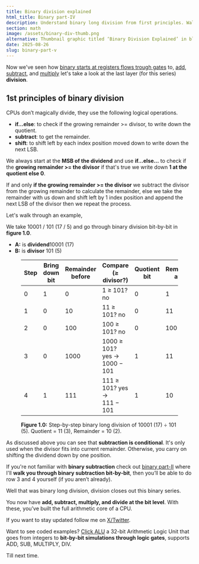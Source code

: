 ```yaml
---
title: Binary division explained
html_title: Binary part-IV
description: Understand binary long division from first principles. Walk through bit-by-bit division with clear tables, logic, and CPU perspective.
section: math
image: /assets/binary-div-thumb.png
alternative: Thumbnail graphic titled ‘Binary Division Explained’ in black, white. It shows the binary division example 10001 ÷ 101 = 11 remainder 10.
date: 2025-08-26
slug: binary-part-v
---
```


Now we've seen how [binary starts at registers flows trough gates](https://lmpkessels.com/content/2025/2025-06/binary-part-i) to, [add](https://lmpkessels.com/content/2025/2025-07/binary-part-ii), [subtract](https://lmpkessels.com/content/2025/2025-08/binary-part-iii), and [multiply](https://lmpkessels.com/content/2025/2025-08/binary-part-iv) let's take a look at the last layer (for this series) **division**.

## 1st principles of binary division

CPUs don’t magically divide, they use the following logical operations.

<ul class="post-ul">
  <li><b>if...else</b>: to check if the growing remainder >= divisor, to write down the quotient.</li>
  <li><b>subtract</b>: to get the remainder.</li>
  <li><b>shift</b>: to shift left by each index position moved down to write down the next LSB.</li>
</ul>

We always start at the **MSB of the dividend** and use **if...else...** to check if the **growing remainder >= the divisor** if that's true we write down **1 at the quotient else 0**.

If and only **if the growing remainder >= the divisor** we subtract the divisor from the growing remainder to calculate the remainder, else we take the remainder with us down and shift left by 1 index position and append the next LSB of the divisor then we repeat the process.

Let's walk through an example,

We take 10001 / 101 (17 / 5) and go through binary division bit-by-bit in **figure 1.0**.

<ul class="post-ul">
  <li><b>A:</b> is <b>dividend</b>10001 (17)</li>
  <li><b>B:</b> is <b>divisor</b> 101 (5)</li>
</ul>

<figure>
  <table>
    <thead>
      <tr>
        <th>Step</th>
        <th>Bring down bit</th>
        <th>Remainder before</th>
        <th>Compare (≥ divisor?)</th>
        <th>Quotient bit</th>
        <th>Remainder after</th>
      </tr>
    </thead>
    <tbody>
      <tr><td>0</td><td>1</td><td>0</td><td>1 ≥ 101? </br> no</td><td>0</td><td>1</td></tr>
      <tr><td>1</td><td>0</td><td>10</td><td>11 ≥ 101? no</td><td>0</td><td>11</td></tr>
      <tr><td>2</td><td>0</td><td>100</td><td>100 ≥ 101? no</td><td>0</td><td>100</td></tr>
      <tr><td>3</td><td>0</td><td>1000</td><td>1000 ≥ 101? </br> yes → 1000 − 101</td><td>1</td><td>11</td></tr>
      <tr><td>4</td><td>1</td><td>111</td><td>111 ≥ 101? yes → </br> 111 − 101</td><td>1</td><td>10</td></tr>
    </tbody>
  </table>
  <figcaption><b>Figure 1.0:</b> Step-by-step binary long division of 10001 (17) ÷ 101 (5). Quotient = 11 (3), Remainder = 10 (2).</figcaption>
</figure>

As discussed above you can see that **subtraction is conditional**. It's only used when the divisor fits into current remainder. Otherwise, you carry on shifting the dividend down by one position.

If you're not familiar with **binary subtraction** check out [binary part-II](https://lmpkessels.com/content/2025/2025-08/binary-part-ii) where I'll **walk you through binary subtraction bit-by-bit**, then you’ll be able to do row 3 and 4 yourself (if you aren’t already).

Well that was binary long division, division closes out this binary series.

You now have **add, subtract, multiply, and divide at the bit level**. With these, you’ve built the full arithmetic core of a CPU.

If you want to stay updated follow me on [X/Twitter](https://x.com/lmpkessels).

Want to see coded examples? [Click ALU](https://github.com/Lmpkessels/axiom.git) a 32-bit Arithmetic Logic Unit that goes from integers to **bit-by-bit simulations through logic gates**, supports ADD, SUB, MULTIPLY, DIV.

Till next time.
